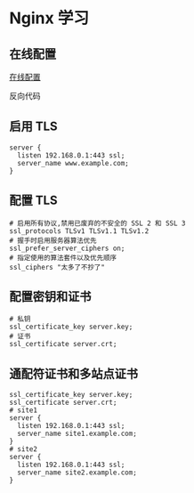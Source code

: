 # Nginx 学习

## 在线配置

[在线配置](https://www.nginxconfig.io)

反向代码

## 启用 TLS
```
server {
  listen 192.168.0.1:443 ssl;
  server_name www.example.com;
}
```

## 配置 TLS

```
# 启用所有协议,禁用已废弃的不安全的 SSL 2 和 SSL 3
ssl_protocols TLSv1 TLSv1.1 TLSv1.2
# 握手时启用服务器算法优先
ssl_prefer_server_ciphers on;
# 指定使用的算法套件以及优先顺序
ssl_ciphers "太多了不抄了"
```

## 配置密钥和证书

```
# 私钥
ssl_certificate_key server.key;
# 证书
ssl_certificate server.crt;
```

## 通配符证书和多站点证书

```
ssl_certificate_key server.key;
ssl_certificate server.crt;
# site1
server {
  listen 192.168.0.1:443 ssl;
  server_name site1.example.com;
}
# site2
server {
  listen 192.168.0.1:443 ssl;
  server_name site2.example.com;
}
```